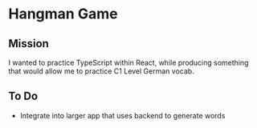 # Hangman Game

## Mission

I wanted to practice TypeScript within React, while producing something that would allow me to practice C1 Level German vocab.

## To Do

-   Integrate into larger app that uses backend to generate words
